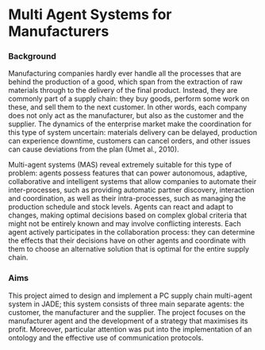 # Multi Agent Systems for Manufacturers

### Background
Manufacturing companies hardly ever handle all the processes that are behind the production of a good, which span from the extraction of raw materials through to the delivery of the final product. Instead, they are commonly part of a supply chain: they buy goods, perform some work on these, and sell them to the next customer. In other words, each company does not only act as the manufacturer, but also as the customer and the supplier. The dynamics of the enterprise market make the coordination for this type of system uncertain: materials delivery can be delayed, production can experience downtime, customers can cancel orders, and other issues can cause deviations from the plan (Umet al., 2010). 

Multi-agent systems (MAS) reveal extremely suitable for this type of problem: agents possess features that can power autonomous, adaptive, collaborative and intelligent systems that allow companies to automate their inter-processes, such as providing automatic partner discovery, interaction and coordination, as well as their intra-processes, such as managing the production schedule and stock levels. Agents can react and adapt to changes, making optimal decisions based on complex global criteria that might not be entirely known and may involve conflicting interests. Each agent actively participates in the collaboration process: they can determine the effects that their decisions have on other agents and coordinate with them to choose an alternative solution that is optimal for the entire supply chain. 

### Aims
This project aimed to design and implement a PC supply chain multi-agent system in JADE; this system consists of three main separate agents: the customer, the manufacturer and the supplier. The project focuses on the manufacturer agent and the development of a strategy that maximises its profit. Moreover, particular attention was put into the implementation of an ontology and the effective use of communication protocols.
